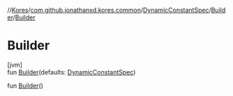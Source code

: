 //[Kores](../../../../index.md)/[com.github.jonathanxd.kores.common](../../index.md)/[DynamicConstantSpec](../index.md)/[Builder](index.md)/[Builder](-builder.md)

# Builder

[jvm]\
fun [Builder](-builder.md)(defaults: [DynamicConstantSpec](../index.md))

fun [Builder](-builder.md)()
